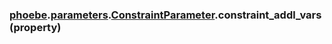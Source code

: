 ### [phoebe](phoebe.md).[parameters](phoebe.parameters.md).[ConstraintParameter](phoebe.parameters.ConstraintParameter.md).constraint_addl_vars (property)



